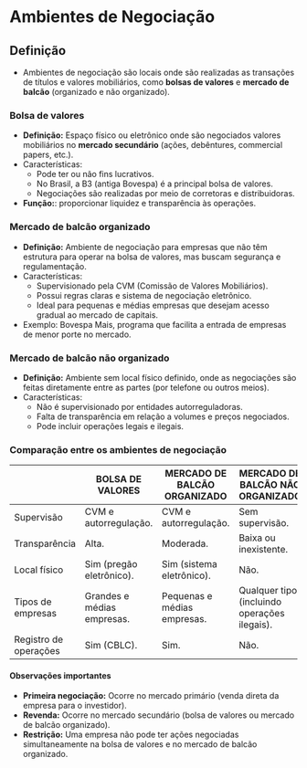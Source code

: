# Ambientes de Negociação

## Definição
- Ambientes de negociação são locais onde são realizadas as transações de títulos e valores mobiliários, como **bolsas de valores** e **mercado de balcão** (organizado e não organizado).

### Bolsa de valores
- **Definição:** Espaço físico ou eletrônico onde são negociados valores mobiliários no **mercado secundário** (ações, debêntures, commercial papers, etc.).
- Características:
  - Pode ter ou não fins lucrativos.
  - No Brasil, a B3 (antiga Bovespa) é a principal bolsa de valores.
  - Negociações são realizadas por meio de corretoras e distribuidoras.
- **Função:**: proporcionar liquidez e transparência às operações.

### Mercado de balcão organizado
- **Definição:** Ambiente de negociação para empresas que não têm estrutura para operar na bolsa de valores, mas buscam segurança e regulamentação.
- Características:
  - Supervisionado pela CVM (Comissão de Valores Mobiliários).
  - Possui regras claras e sistema de negociação eletrônico.
  - Ideal para pequenas e médias empresas que desejam acesso gradual ao mercado de capitais.
- Exemplo: Bovespa Mais, programa que facilita a entrada de empresas de menor porte no mercado.

### Mercado de balcão não organizado
- **Definição:** Ambiente sem local físico definido, onde as negociações são feitas diretamente entre as partes (por telefone ou outros meios).
- Características:
  - Não é supervisionado por entidades autorreguladoras.
  - Falta de transparência em relação a volumes e preços negociados.
  - Pode incluir operações legais e ilegais.

### Comparação entre os ambientes de negociação

|                       | BOLSA DE VALORES           | MERCADO DE BALCÃO ORGANIZADO | MERCADO DE BALCÃO NÃO ORGANIZADO             |
|-----------------------|----------------------------|------------------------------|----------------------------------------------|
| Supervisão            | CVM e autorregulação.      | CVM e autorregulação.        | Sem supervisão.                              |
| Transparência         | Alta.                      | Moderada.                    | Baixa ou inexistente.                        |
| Local físico          | Sim (pregão eletrônico).   | Sim (sistema eletrônico).    | Não.                                         |
| Tipos de empresas     | Grandes e médias empresas. | Pequenas e médias empresas.  | Qualquer tipo (incluindo operações ilegais). |
| Registro de operações | Sim (CBLC).                | Sim.                         | Não.                                         |

#### Observações importantes
- **Primeira negociação:** Ocorre no mercado primário (venda direta da empresa para o investidor).
- **Revenda:** Ocorre no mercado secundário (bolsa de valores ou mercado de balcão organizado).
- **Restrição:** Uma empresa não pode ter ações negociadas simultaneamente na bolsa de valores e no mercado de balcão organizado.
